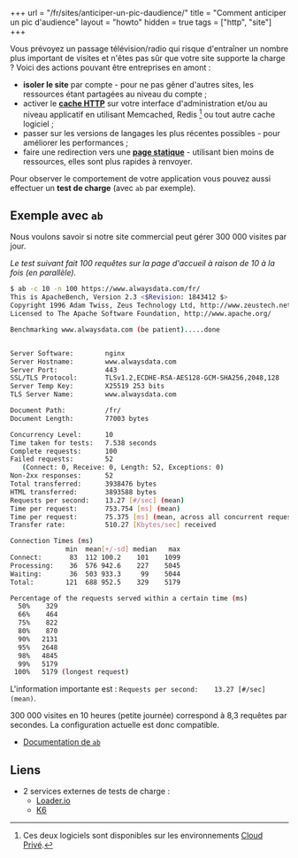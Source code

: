 +++
url = "/fr/sites/anticiper-un-pic-daudience/"
title = "Comment anticiper un pic d'audience"
layout = "howto"
hidden = true
tags = ["http", "site"]
+++

Vous prévoyez un passage télévision/radio qui risque d'entraîner un nombre plus important de visites et n'êtes pas sûr que votre site supporte la charge ? Voici des actions pouvant être entreprises en amont :

- **isoler le site** par compte - pour ne pas gêner d'autres sites, les ressources étant partagées au niveau du compte ;
- activer le **[cache HTTP](sites/http-cache)** sur votre interface d'administration et/ou au niveau applicatif en utilisant Memcached, Redis [^1] ou tout autre cache logiciel ;
- passer sur les versions de langages les plus récentes possibles  - pour améliorer les performances ;
- faire une redirection vers une **[page statique](sites/static-files)** - utilisant bien moins de ressources, elles sont plus rapides à renvoyer.

Pour observer le comportement de votre application vous pouvez aussi effectuer un **test de charge** (avec `ab` par exemple).

## Exemple avec `ab`

Nous voulons savoir si notre site commercial peut gérer 300 000 visites par jour.

*Le test suivant fait 100 requêtes sur la page d'accueil à raison de 10 à la fois (en parallèle).*

```sh
$ ab -c 10 -n 100 https://www.alwaysdata.com/fr/
This is ApacheBench, Version 2.3 <$Revision: 1843412 $>
Copyright 1996 Adam Twiss, Zeus Technology Ltd, http://www.zeustech.net/
Licensed to The Apache Software Foundation, http://www.apache.org/

Benchmarking www.alwaysdata.com (be patient).....done


Server Software:        nginx
Server Hostname:        www.alwaysdata.com
Server Port:            443
SSL/TLS Protocol:       TLSv1.2,ECDHE-RSA-AES128-GCM-SHA256,2048,128
Server Temp Key:        X25519 253 bits
TLS Server Name:        www.alwaysdata.com

Document Path:          /fr/
Document Length:        77003 bytes

Concurrency Level:      10
Time taken for tests:   7.538 seconds
Complete requests:      100
Failed requests:        52
   (Connect: 0, Receive: 0, Length: 52, Exceptions: 0)
Non-2xx responses:      52
Total transferred:      3938476 bytes
HTML transferred:       3893588 bytes
Requests per second:    13.27 [#/sec] (mean)
Time per request:       753.754 [ms] (mean)
Time per request:       75.375 [ms] (mean, across all concurrent requests)
Transfer rate:          510.27 [Kbytes/sec] received

Connection Times (ms)
              min  mean[+/-sd] median   max
Connect:       83  112 100.2    101    1099
Processing:    36  576 942.6    227    5045
Waiting:       36  503 933.3     99    5044
Total:        121  688 952.5    329    5179

Percentage of the requests served within a certain time (ms)
  50%    329
  66%    464
  75%    822
  80%    870
  90%   2131
  95%   2648
  98%   4845
  99%   5179
 100%   5179 (longest request)
```

L'information importante est : `Requests per second:    13.27 [#/sec] (mean)`.

300 000 visites en 10 heures (petite journée) correspond à 8,3 requêtes par secondes. La configuration actuelle est donc compatible.

- [Documentation de `ab`](https://httpd.apache.org/docs/2.4/programs/ab.html)

## Liens
* 2 services externes de tests de charge :
    - [Loader.io](https://loader.io/)
    - [K6](https://k6.io/)

[^1]: Ces deux logiciels sont disponibles sur les environnements [Cloud Privé](accounts/billing/private-cloud-prices).
